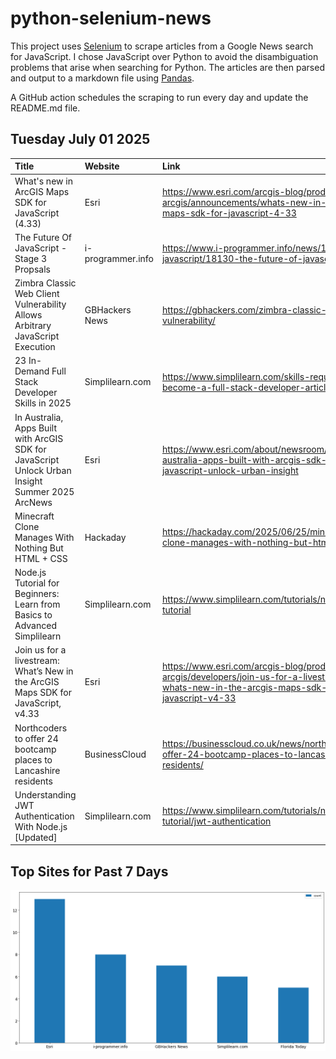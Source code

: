 # python-selenium-news

This project uses [Selenium](https://www.seleniumhq.org/) to scrape articles from a Google News search for JavaScript.
I chose JavaScript over Python to avoid the disambiguation problems that arise when searching for Python.
The articles are then parsed and output to a markdown file using [Pandas](https://pandas.pydata.org/).

A GitHub action schedules the scraping to run every day and update the README.md file.

## Tuesday July 01 2025


| Title                                                                                              | Website           | Link                                                                                                                                              |
|:---------------------------------------------------------------------------------------------------|:------------------|:--------------------------------------------------------------------------------------------------------------------------------------------------|
| What's new in ArcGIS Maps SDK for JavaScript (4.33)                                                | Esri              | https://www.esri.com/arcgis-blog/products/js-api-arcgis/announcements/whats-new-in-arcgis-maps-sdk-for-javascript-4-33                            |
| The Future Of JavaScript - Stage 3 Propsals                                                        | i-programmer.info | https://www.i-programmer.info/news/167-javascript/18130-the-future-of-javascript.html                                                             |
| Zimbra Classic Web Client Vulnerability Allows Arbitrary JavaScript Execution                      | GBHackers News    | https://gbhackers.com/zimbra-classic-web-client-vulnerability/                                                                                    |
| 23 In-Demand Full Stack Developer Skills in 2025                                                   | Simplilearn.com   | https://www.simplilearn.com/skills-required-to-become-a-full-stack-developer-article                                                              |
| In Australia, Apps Built with ArcGIS SDK for JavaScript Unlock Urban Insight  Summer 2025  ArcNews | Esri              | https://www.esri.com/about/newsroom/arcnews/in-australia-apps-built-with-arcgis-sdk-for-javascript-unlock-urban-insight                           |
| Minecraft Clone Manages With Nothing But HTML + CSS                                                | Hackaday          | https://hackaday.com/2025/06/25/minecraft-clone-manages-with-nothing-but-html-css/                                                                |
| Node.js Tutorial for Beginners: Learn from Basics to Advanced  Simplilearn                         | Simplilearn.com   | https://www.simplilearn.com/tutorials/nodejs-tutorial                                                                                             |
| Join us for a livestream: What’s New in the ArcGIS Maps SDK for JavaScript, v4.33                  | Esri              | https://www.esri.com/arcgis-blog/products/js-api-arcgis/developers/join-us-for-a-livestream-whats-new-in-the-arcgis-maps-sdk-for-javascript-v4-33 |
| Northcoders to offer 24 bootcamp places to Lancashire residents                                    | BusinessCloud     | https://businesscloud.co.uk/news/northcoders-to-offer-24-bootcamp-places-to-lancashire-residents/                                                 |
| Understanding JWT Authentication With Node.js [Updated]                                            | Simplilearn.com   | https://www.simplilearn.com/tutorials/nodejs-tutorial/jwt-authentication                                                                          |
## Top Sites for Past 7 Days

![Graph of Top Sites](https://raw.githubusercontent.com/dan-mba/python-selenium-news/main/last-week.png)
